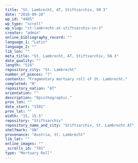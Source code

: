 ```yaml
---
title: "St. Lambrecht, AT, Stiftsarchiv, SN 3"
date: "2016-09-28"
wp_id: "4985"
wp_type: "scroll"
wp_slug: "st-lambrecht-at-stiftsarchiv-sn-3"
creator: "admin"
online_bibliography_record: ""
language_1: "Latin"
language_2: ""
lib_lon: ""
meta_title: "St. Lambrecht, AT, Stiftsarchiv, SN 3"
date_quality: ""
length: "516"
repository_city: "St. Lambrecht"
number_of_pieces: "7"
contents: "Fragmentary mortuary roll of St. Lambrecht."
completed: "N"
repository_nation: "AT"
orientation: ""
description: "Opisthographic."
prov_lon: ""
date_start: "1501"
prov_lat: ""
width: "15, 15.5"
repository: "Stiftsarchiv"
repository_name_and_city: "Stiftsarchiv, St. Lambrecht AT"
shelfmark: "SN"
provenance: "Austria, St. Lambrecht"
lib_lat: ""
online_images: ""
_scrolls_id: "701"
type: "Mortuary Roll"
---
```



